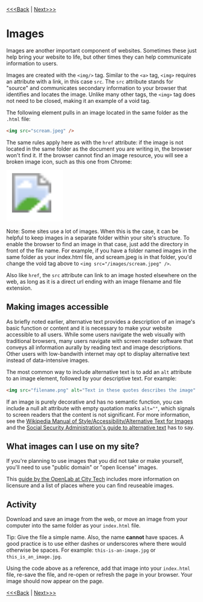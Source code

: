 [<<<Back](06-links.md) | [Next>>>](08-conventions.md)

# Images

Images are another important component of websites. Sometimes these just help bring your website to life, but other times they can help communicate information to users.

Images are created with the `<img/>` tag. Similar to the `<a>` tag, `<img>` requires an attribute with a link, in this case `src`. The `src` attribute stands for "source" and communicates secondary information to your browser that identifies and locates the image. Unlike many other tags, the `<img>` tag does not need to be closed, making it an example of a void tag.

The following element pulls in an image located in the same folder as the `.html` file:

```html
<img src="scream.jpeg" />
```

The same rules apply here as with the `href` attribute: if the image is not located in the same folder as the document you are writing in, the browser won't find it. If the browser cannot find an image resource, you will see a broken image icon, such as this one from Chrome:

![Chrome broken image icon](images/broken.png)

Note: Some sites use a lot of images. When this is the case, it can be helpful to keep images in a separate folder within your site's structure. To enable the browser to find an image in that case, just add the directory in front of the file name. For example, if you have a folder named images in the same folder as your index.html file, and scream.jpeg is in that folder, you'd change the void tag above to `<img src="/images/scream.jpeg" />`.

Also like `href`, the `src` attribute can link to an image hosted elsewhere on the web, as long as it is a direct url ending with an image filename and file extension.

## Making images accessible

As briefly noted earlier, alternative text provides a description of an image's basic function or content and it is necessary to make your website accessible to all users. While some users navigate the web visually with traditional browsers, many users navigate with screen reader software that conveys all information aurally by reading text and image descriptions. Other users with low-bandwith internet may opt to display alternative text instead of data-intensive images. 

The most common way to include alternative text is to add an `alt` attribute to an image element, followed by your descriptive text. For example:

```html
<img src="filename.png" alt="Text in these quotes describes the image" />
```

If an image is purely decorative and has no semantic function, you can include a null alt attribute with empty quotation marks `alt=""`, which signals to screen readers that the content is not significant. For more information, see the [Wikipedia Manual of Style/Accessibility/Alternative Text for Images](https://en.wikipedia.org/wiki/Wikipedia:Manual_of_Style/Accessibility/Alternative_text_for_images) and the [Social Security Administration's guide to alternative text](https://www.ssa.gov/accessibility/files/SSA_Alternative_Text_Guide.pdf) has to say.

## What images can I use on my site?

If you're planning to use images that you did not take or make yourself, you'll need to use "public domain" or "open license" images.

This [guide by the OpenLab at City Tech](https://openlab.citytech.cuny.edu/blog/help/following-copyright-guidelines-for-images/) includes more information on licensure and a list of places where you can find reuseable images.

## Activity

Download and save an image from the web, or move an image from your computer into the same folder as your `index.html` file.

Tip: Give the file a simple name. Also, the name **cannot** have spaces. A good practice is to use either dashes or underscores where there would otherwise be spaces. For example: `this-is-an-image.jpg` or `this_is_an_image.jpg`.

Using the code above as a reference, add that image into your `index.html` file, re-save the file, and re-open or refresh the page in your browser. Your image should now appear on the page.

[<<<Back](06-links.md) | [Next>>>](08-conventions.md)
